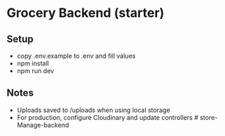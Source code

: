 # Grocery Backend (starter)
## Setup
- copy .env.example to .env and fill values
- npm install
- npm run dev
## Notes
- Uploads saved to /uploads when using local storage
- For production, configure Cloudinary and update controllers
#   s t o r e - M a n a g e - b a c k e n d  
 